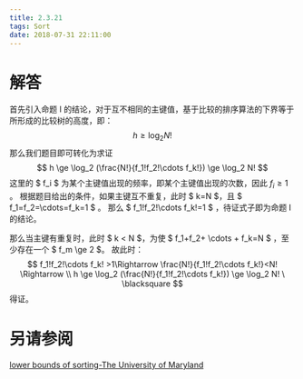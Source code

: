 ```yaml
---
title: 2.3.21
tags: Sort
date: 2018-07-31 22:11:00
---
```


# 解答

首先引入命题 I 的结论，对于互不相同的主键值，基于比较的排序算法的下界等于所形成的比较树的高度，即：
$$
h \ge \log_2{N!}
$$
那么我们题目即可转化为求证
$$
h \ge \log_2 (\frac{N!}{f_1!f_2!\cdots f_k!}) \ge \log_2 N!
$$
这里的 $ f_i $ 为某个主键值出现的频率，即某个主键值出现的次数，因此 $f_i\ge 1$ 。
根据题目给出的条件，如果主键互不重复，此时 $ k=N $，且 $ f_1=f_2=\cdots=f_k=1 $ 。
那么 $ f_1!f_2!\cdots f_k!=1 $ ，待证式子即为命题 I 的结论。

那么当主键有重复时，此时 $ k < N $，为使 $ f_1+f_2+ \cdots + f_k=N $ ，至少存在一个 $ f_m \ge 2 $。
故此时：
$$
f_1!f_2!\cdots f_k! >1\Rightarrow \frac{N!}{f_1!f_2!\cdots f_k!}<N! \Rightarrow \\
h \ge \log_2 (\frac{N!}{f_1!f_2!\cdots f_k!}) \ge \log_2 N! \ \blacksquare
$$
得证。

# 另请参阅

[lower bounds of sorting-The University of Maryland](http://www.cs.umd.edu/~meesh/351/mount/lectures/lect16-lower-bnds-sorting.pdf)
